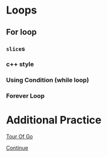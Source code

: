 # Loops

## For loop

### `slice`s

### c++ style

### Using Condition (while loop)

### Forever Loop

# Additional Practice

[Tour Of Go](https://tour.golang.org/flowcontrol/1)

[Continue](/part_2/2.1_bash.md)
